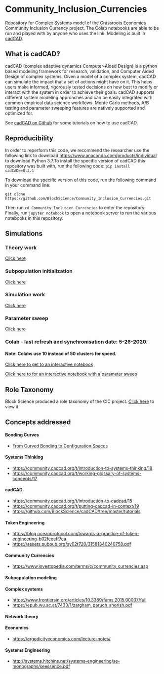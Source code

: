 # Community_Inclusion_Currencies
Repository for Complex Systems model of the Grassroots Economics Community Inclusion Currency project. The Colab notebooks are able to be run and played with by anyone who uses the link. Modeling is built in [cadCAD](https://cadcad.org/). 

## What is cadCAD?
cadCAD (complex adaptive dynamics Computer-Aided Design) is a python based modeling framework for research, validation, and Computer Aided Design of complex systems. Given a model of a complex system, cadCAD can simulate the impact that a set of actions might have on it. This helps users make informed, rigorously tested decisions on how best to modify or interact with the system in order to achieve their goals. cadCAD supports different system modeling approaches and can be easily integrated with common empirical data science workflows. Monte Carlo methods, A/B testing and parameter sweeping features are natively supported and optimized for.

See [cadCAD on Github](https://github.com/BlockScience/cadCAD/tree/master/tutorials) for some tutorials on how to use cadCAD.

## Reproducibility
In order to reperform this code, we recommend the researcher use the following link to download https://www.anaconda.com/products/individual to download Python 3.7.To install the specific version of cadCAD this repository was built with, run the following code:
```pip install cadCAD==0.3.1```

To download the specific version of this code, run the following command in your command line:

```git clone https://github.com/BlockScience/Community_Inclusion_Currencies.git``` 

Then run ```cd Community_Inclusion_Currencies``` to enter the repository. Finally, run ```jupyter notebook``` to open a notebook server to run the various notebooks in this repository. 


## Simulations

### Theory work
[Click here](https://nbviewer.jupyter.org/github/BlockScience/Community_Inclusion_Currencies/blob/master/BondingCurve/cic_initialization.ipynb)


### Subpopulation initialization 
[Click here](https://nbviewer.jupyter.org/github/BlockScience/Community_Inclusion_Currencies/blob/master/SubpopulationGenerator/Subpopulation_Construction.ipynb)

### Simulation work
[Click here](https://nbviewer.jupyter.org/github/BlockScience/Community_Inclusion_Currencies/blob/master/Simulation/CIC_Network_cadCAD_model.ipynb)

### Parameter sweep 
[Click here](https://nbviewer.jupyter.org/github/BlockScience/Community_Inclusion_Currencies/blob/master/Simulation_param/CIC_Network_cadCAD_model_params_Template.ipynb)

### Colab - last refresh and synchronisation date: 5-26-2020.

#### Note: Colabs use 10 instead of 50 clusters for speed. 
[Click here to get to an interactive notebook](https://colab.research.google.com/drive/1JkpX6UwJAezxUkVVj2SHFah-eNUzEif0)

[Click here to for an interactive notebook with a parameter sweep](https://colab.research.google.com/drive/1_vtPeTrEEq95RlyHu9awSRMuXUgr0WAt)


## Role Taxonomy
Block Science produced a role taxonomy of the CIC project. [Click here](https://gitlab.com/grassrootseconomics/cic-modeling/-/blob/master/Documents/2020.05.25_RedCrossCICRoleTaxonomy.pdf) to view it.
## Concepts addressed

#### Bonding Curves
* [From Curved Bonding to Configuration Spaces](https://epub.wu.ac.at/7385)

####  Systems Thinking
* https://community.cadcad.org/t/introduction-to-systems-thinking/18
* https://community.cadcad.org/t/working-glossary-of-systems-concepts/17

#### cadCAD
* https://community.cadcad.org/t/introduction-to-cadcad/15
* https://community.cadcad.org/t/putting-cadcad-in-context/19
* https://github.com/BlockScience/cadCAD/tree/master/tutorials

#### Token Engineering
* https://blog.oceanprotocol.com/towards-a-practice-of-token-engineering-b02feeeff7ca
* https://assets.pubpub.org/sy02t720/31581340240758.pdf

#### Community Currencies
* https://www.investopedia.com/terms/c/community_currencies.asp

#### Subpopulation modeling

#### Complex systems
* https://www.frontiersin.org/articles/10.3389/fams.2015.00007/full
* https://epub.wu.ac.at/7433/1/zargham_paruch_shorish.pdf

#### Network theory

#### Economics
* https://ergodicityeconomics.com/lecture-notes/

#### Systems Engineering
* http://systems.hitchins.net/systems-engineering/se-monographs/seessence.pdf


